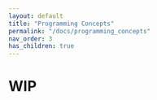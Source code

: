```yaml
---
layout: default
title: "Programming Concepts"
permalink: "/docs/programming_concepts"
nav_order: 3
has_children: true
---
```


# WIP